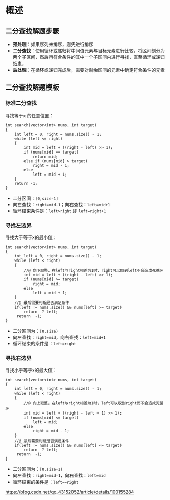 # 概述

## 二分查找解题步骤

- **预处理**：如果序列未排序，则先进行排序
- **二分查找**：使用循环或递归将中间值元素与目标元素进行比较，将区间划分为两个子区间，然后再符合条件的其中一个子区间内进行寻找，直至循环或递归结束。
- **后处理**：在循环或递归完成后，需要对剩余区间的元素中确定符合条件的元素

## 二分查找解题模板

### 标准二分查找

寻找等于x 的任意位置：

```
int search(vector<int> nums, int target)
{
    int left = 0, right = nums.size() - 1;
    while (left <= right)
    {
        int mid = left + ((right - left) >> 1);
        if (nums[mid] == target)
        	return mid;
        else if (nums[mid] > target)
       		right = mid - 1;
        else
        	left = mid + 1;
    }
    return -1;
}
```

- 二分区间：`[0,size-1]`
- 向左查找：`right=mid-1`；向右查找：`left=mid+1`
- 循环结束条件是：`left>right` 即 `left=right+1`

### 寻找左边界

寻找大于等于x的最小值：

```
int search(vector<int> nums, int target)
{
	int left = 0, right = nums.size() - 1;
	while (left < right)
	{
		//@ 向下取整，在left与right相差为1时，right可以取到left不会造成死循环
		int mid = left + ((right - left) >> 1);
		if (nums[mid] >= target)
			right = mid;
		else
			left = mid + 1;				
	}
	//@ 最后需要判断是否满足条件
	if(left != nums.size() && nums[left] >= target)
		return  ? left;
     return  -1;
}
```

- 二分区间为：`[0,size)`
- 向左查找：`right=mid`，向右查找：`left=mid+1`
- 循环结束的条件是：`left=right`

### 寻找右边界

寻找小于等于x的最大值：

```
int search(vector<int> nums, int target)
{
	int left = 0, right = nums.size() - 1;
	while (left < right)
	{
	    //@ 向上取整，在left与right相差为1时，left可以取到right而不会造成死循环
		int mid = left + ((right - left + 1) >> 1); 
		if (nums[mid] <= target)
			left = mid;
		else
			right = mid - 1;				
	}
	//@ 最后需要判断是否满足条件
	if(left != nums.size() && nums[left] <= target)
		return  ? left;
     return  -1;
}
```

- 二分区间为：`[0,size-1)`
- 向左查找：`right=mid-1`，向右查找：`left=mid`
- 循环结束的条件是：`left==right`









https://blog.csdn.net/qq_43152052/article/details/100155284











